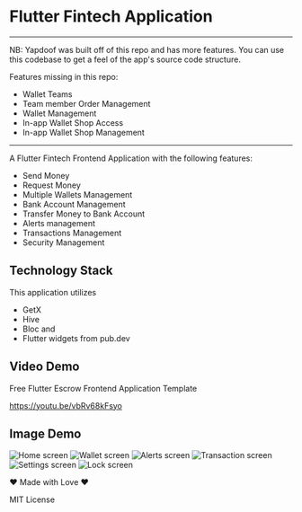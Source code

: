 # Flutter Fintech Application


----------------------------------------------------------------------------------------------------------------
NB:
Yapdoof was built off of this repo and has more features. You can use this codebase to get a feel of the
app's source code structure. 

Features missing in this repo:
- Wallet Teams
- Team member Order Management
- Wallet Management
- In-app Wallet Shop Access
- In-app Wallet Shop Management
----------------------------------------------------------------------------------------------------------------



A Flutter Fintech Frontend Application with the following features:

- Send Money
- Request Money
- Multiple Wallets Management
- Bank Account Management
- Transfer Money to Bank Account
- Alerts management
- Transactions Management
- Security Management

## Technology Stack

This application utilizes

- GetX
- Hive
- Bloc and
- Flutter widgets from pub.dev

## Video Demo

Free Flutter Escrow Frontend Application Template

<https://youtu.be/vbRv68kFsyo>


## Image Demo

![Home screen](https://omept.com/paylinc-screenshots/4Screenshot.png "Home screen")
![Wallet screen](https://omept.com/paylinc-screenshots/5Screenshot.png "Wallet screen")
![Alerts screen](https://omept.com/paylinc-screenshots/6Screenshot.png "Alerts screen")
![Transaction screen](https://omept.com/paylinc-screenshots/2Screenshot.png "Transaction screen")
![Settings screen](https://omept.com/paylinc-screenshots/7Screenshot.png "Settings screen")
![Lock screen](https://omept.com/paylinc-screenshots/3Screenshot.png "Lock screen")


❤️ Made with Love ❤️


MIT License
